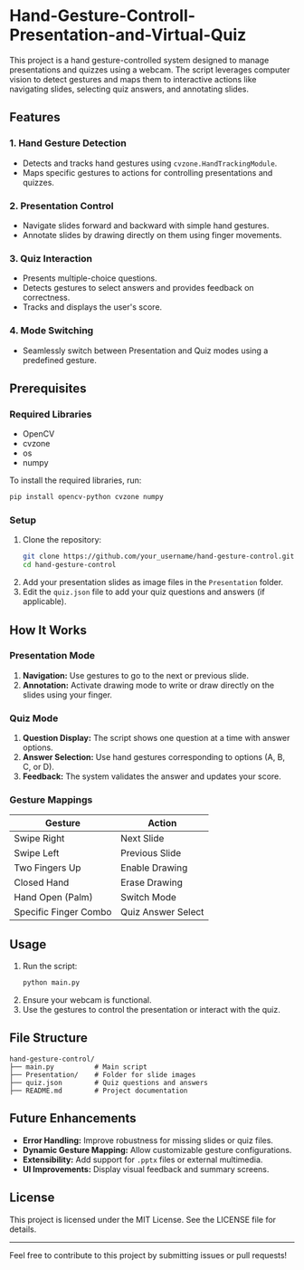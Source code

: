 # Hand-Gesture-Controll-Presentation-and-Virtual-Quiz

This project is a hand gesture-controlled system designed to manage presentations and quizzes using a webcam. The script leverages computer vision to detect gestures and maps them to interactive actions like navigating slides, selecting quiz answers, and annotating slides.

## Features

### 1. Hand Gesture Detection
- Detects and tracks hand gestures using `cvzone.HandTrackingModule`.
- Maps specific gestures to actions for controlling presentations and quizzes.

### 2. Presentation Control
- Navigate slides forward and backward with simple hand gestures.
- Annotate slides by drawing directly on them using finger movements.

### 3. Quiz Interaction
- Presents multiple-choice questions.
- Detects gestures to select answers and provides feedback on correctness.
- Tracks and displays the user's score.

### 4. Mode Switching
- Seamlessly switch between Presentation and Quiz modes using a predefined gesture.

## Prerequisites

### Required Libraries
- OpenCV
- cvzone
- os
- numpy

To install the required libraries, run:
```bash
pip install opencv-python cvzone numpy
```

### Setup
1. Clone the repository:
   ```bash
   git clone https://github.com/your_username/hand-gesture-control.git
   cd hand-gesture-control
   ```
2. Add your presentation slides as image files in the `Presentation` folder.
3. Edit the `quiz.json` file to add your quiz questions and answers (if applicable).

## How It Works

### Presentation Mode
1. **Navigation:** Use gestures to go to the next or previous slide.
2. **Annotation:** Activate drawing mode to write or draw directly on the slides using your finger.

### Quiz Mode
1. **Question Display:** The script shows one question at a time with answer options.
2. **Answer Selection:** Use hand gestures corresponding to options (A, B, C, or D).
3. **Feedback:** The system validates the answer and updates your score.

### Gesture Mappings
  | Gesture               | Action              |
  |-----------------------|---------------------|
  | Swipe Right           | Next Slide         |
  | Swipe Left            | Previous Slide     |
  | Two Fingers Up        | Enable Drawing     |
  | Closed Hand           | Erase Drawing      |
  | Hand Open (Palm)      | Switch Mode        |
  | Specific Finger Combo | Quiz Answer Select |
  
## Usage
  
  1. Run the script:
     ```bash
     python main.py
     ```
  2. Ensure your webcam is functional.
  3. Use the gestures to control the presentation or interact with the quiz.
  
  ## File Structure
  ```plaintext
  hand-gesture-control/
  ├── main.py          # Main script
  ├── Presentation/    # Folder for slide images
  ├── quiz.json        # Quiz questions and answers
  ├── README.md        # Project documentation
```

## Future Enhancements

- **Error Handling:** Improve robustness for missing slides or quiz files.
- **Dynamic Gesture Mapping:** Allow customizable gesture configurations.
- **Extensibility:** Add support for `.pptx` files or external multimedia.
- **UI Improvements:** Display visual feedback and summary screens.

## License
This project is licensed under the MIT License. See the LICENSE file for details.

---

Feel free to contribute to this project by submitting issues or pull requests!

